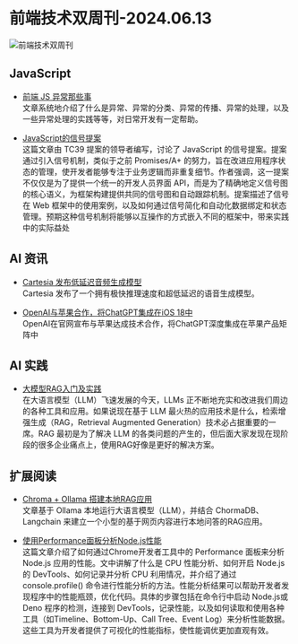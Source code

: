 # 前端技术双周刊-2024.06.13
![前端技术双周刊](https://gips0.baidu.com/it/u=2188273783,1274104616&fm=3028&app=3028&f=JPEG&fmt=auto&q=75&size=f900_383)

## JavaScript
- [前端 JS 异常那些事](https://juejin.cn/post/7363836064484737061)
<br>文章系统地介绍了什么是异常、异常的分类、异常的传播、异常的处理，以及一些异常处理的实践等等，对日常开发有一定帮助。

- [JavaScript的信号提案](https://github.com/tc39/proposal-signals)
<br>这篇文章由 TC39 提案的领导者编写，讨论了 JavaScript 的信号提案。提案通过引入信号机制，类似于之前 Promises/A+ 的努力，旨在改进应用程序状态的管理，使开发者能够专注于业务逻辑而非重复细节。作者强调，这一提案不仅仅是为了提供一个统一的开发人员界面 API，而是为了精确地定义信号图的核心语义，为框架构建提供共同的信号图和自动跟踪机制。提案描述了信号在 Web 框架中的使用案例，以及如何通过信号简化和自动化数据绑定和状态管理。预期这种信号机制将能够以互操作的方式嵌入不同的框架中，带来实践中的实际益处

## AI 资讯
- [Cartesia 发布低延迟音频生成模型](https://cartesia.ai/blog/sonic)
<br>Cartesia 发布了一个拥有极快推理速度和超低延迟的语音生成模型。

- [OpenAI与苹果合作，将ChatGPT集成在iOS 18中](https://www.aihub.cn/news/openai-and-apple-announce-partnership/)
<br>OpenAI在官网宣布与苹果达成技术合作，将ChatGPT深度集成在苹果产品矩阵中

## AI 实践
- [大模型RAG入门及实践](https://blog.csdn.net/qiwoo_weekly/article/details/138876464?spm=1001.2014.3001.5502)
<br>在大语言模型（LLM）飞速发展的今天，LLMs 正不断地充实和改进我们周边的各种工具和应用。如果说现在基于 LLM 最火热的应用技术是什么，检索增强生成（RAG，Retrieval Augmented Generation）技术必占据重要的一席。RAG 最初是为了解决 LLM 的各类问题的产生的，但后面大家发现在现阶段的很多企业痛点上，使用RAG好像是更好的解决方案。

## 扩展阅读
- [Chroma + Ollama 搭建本地RAG应用](https://blog.csdn.net/qiwoo_weekly/article/details/139457416?spm=1001.2014.3001.5502)
<br>文章基于 Ollama 本地运行大语言模型（LLM），并结合 ChormaDB、Langchain 来建立一个小型的基于网页内容进行本地问答的RAG应用。

- [使用Performance面板分析Node.js性能](https://developer.chrome.com/docs/devtools/performance/nodejs/)
<br>这篇文章介绍了如何通过Chrome开发者工具中的 Performance 面板来分析 Node.js 应用的性能。文中讲解了什么是 CPU 性能分析、如何开启 Node.js 的 DevTools、如何记录并分析 CPU 利用情况，并介绍了通过 console.profile() 命令进行性能分析的方法。性能分析结果可以帮助开发者发现程序中的性能瓶颈，优化代码。具体的步骤包括在命令行中启动 Node.js或 Deno 程序的检测，连接到 DevTools，记录性能，以及如何读取和使用各种工具（如Timeline、Bottom-Up、Call Tree、Event Log）来分析性能数据。这些工具为开发者提供了可视化的性能指标，使性能调优更加直观有效。

